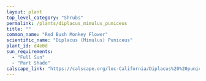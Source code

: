 ```yaml
---
layout: plant                                                              
top_level_category: "Shrubs"
permalink: /plants/diplacus_mimulus_puniceus
title: ""
common_name: "Red Bush Monkey Flower"
scientific_name: "Diplacus (Mimulus) Puniceus"
plant_id: d4e0d
sun_requirements:
  - "Full Sun"
  - "Part Shade"
calscape_link: "https://calscape.org/loc-California/Diplacus%20%20puniceus(%20)"
---
```



